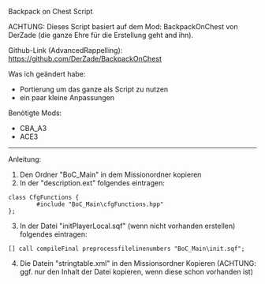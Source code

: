Backpack on Chest Script

ACHTUNG: Dieses Script basiert auf dem Mod: BackpackOnChest von DerZade (die ganze Ehre für die Erstellung geht and ihn).

Github-Link (AdvancedRappelling): https://github.com/DerZade/BackpackOnChest


Was ich geändert habe:
- Portierung um das ganze als Script zu nutzen
- ein paar kleine Anpassungen

Benötigte Mods:
- CBA_A3
- ACE3

-------------------------------------------------------------------------------------------------------

Anleitung:

1. Den Ordner "BoC_Main" in dem Missionordner kopieren
2. In der "description.ext" folgendes eintragen:
```sqf
class CfgFunctions {
		#include "BoC_Main\cfgFunctions.hpp"
};
```
3. In der Datei "initPlayerLocal.sqf" (wenn nicht vorhanden erstellen) folgendes eintragen:
```sqf
[] call compileFinal preprocessfilelinenumbers "BoC_Main\init.sqf";
```
4. Die Datein "stringtable.xml" in den Missionsordner Kopieren (ACHTUNG: ggf. nur den Inhalt der Datei kopieren, wenn diese schon vorhanden ist)
